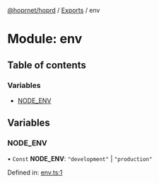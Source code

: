 [@hoprnet/hoprd](../README.md) / [Exports](../modules.md) / env

# Module: env

## Table of contents

### Variables

- [NODE_ENV](env.md#node_env)

## Variables

### NODE_ENV

• `Const` **NODE_ENV**: `"development"` \| `"production"`

Defined in: [env.ts:1](https://github.com/hoprnet/hoprnet/blob/448a47a/packages/hoprd/src/env.ts#L1)
